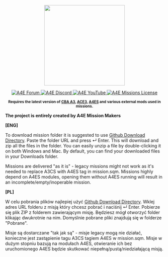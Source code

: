 <p align="center">
    <img src="https://i.imgur.com/UkiM2LM.png" width="256">
</p>
<p align="center">
    <a href="https://arma4ever.pl/">
        <img src="https://img.shields.io/badge/Forum-Do%C5%82%C4%85cz-1d8521" alt="A4E Forum">
    </a>
    <a href="https://discord.com/invite/bUawduRKSC">
        <img src="https://img.shields.io/badge/Discord-Do%C5%82%C4%85cz-darkviolet" alt="A4E Discord">
    </a>
   <a href="https://www.youtube.com/@arma4everpl">
        <img src="https://img.shields.io/badge/YouTube-Subskrybuj-c4302b" alt="A4E YouTube">
    </a>
    <a href="https://github.com/Arma4Ever/communityMissions/blob/master/LICENSE">
        <img src="https://img.shields.io/badge/License-MIT-yellow" alt="A4E Missions License">
    </a>
</p>

<p align="center">
    <sup><strong>Requires the latest version of <a href="https://github.com/CBATeam/CBA_A3/releases">CBA A3</a>, <a href="https://github.com/acemod/ACE3/releases">ACE3</a>, <a href="https://github.com/Arma4Ever/A4ES">A4ES</a> and various external mods used in missions.
   </strong></sup>
</p>

**The project is entirely created by A4E Mission Makers** 

**[ENG]**

To download mission folder it is suggested to use <a href="https://download-directory.github.io/">Github Download Directory</a>.
Paste the folder URL and press ↵ Enter. This will download and zip all the files in the folder. You can easily unzip a file by double-clicking it on both Windows and Mac. By default, you can find your downloaded files in your Downloads folder.

Missions are delivered "as it is" - legacy missions might not work as it's needed to replace A3CS with A4ES tag in mission.sqm. Missions highly depend on A4ES modules, opening them without A4ES running will result in an incomplete/empty/inoperable mission.

**[PL]**

W celu pobrania plików najlepiej użyć <a href="https://download-directory.github.io/">Github Download Directory</a>.
Wklej adres URL folderu z misją który chcesz pobrać i naciśnij ↵ Enter. Pobierze się plik ZIP z folderem zawierającym misję. Będziesz mógł otworzyć folder klikając dwukrotnie na nim. Domyślnie pobrane pliki znajdują się w folderze "Pobrane".

Misje są dostarczane "tak jak są" - misje legacy mogą nie działać, konieczne jest zastąpienie tagu A3CS tagiem A4ES w mission.sqm. Misje w dużym stopniu bazują na modułach A4ES, otwieranie ich bez uruchomionego A4ES będzie skutkować niepełną/pustą/niedziałającą misją.
